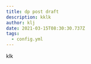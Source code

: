 ```yaml
---
title: dp post draft
description: kklk
author: klj
date: 2021-03-15T08:30:30.737Z
tags:
  - config.yml
---
```

klk